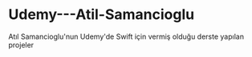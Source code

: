 # Udemy---Atil-Samancioglu
Atıl Samancioglu'nun Udemy'de Swift için vermiş olduğu derste yapılan projeler
